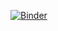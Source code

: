 [![Binder](https://binder.conp.cloud/badge_logo.svg)](https://binder.conp.cloud/v2/gh/ltetrel/nha2020-nilearn.git/HEAD)
